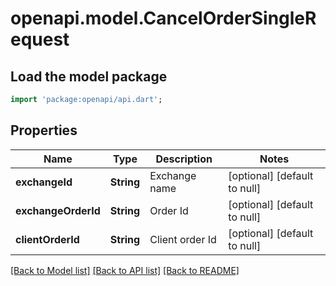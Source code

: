 # openapi.model.CancelOrderSingleRequest

## Load the model package
```dart
import 'package:openapi/api.dart';
```

## Properties
Name | Type | Description | Notes
------------ | ------------- | ------------- | -------------
**exchangeId** | **String** | Exchange name | [optional] [default to null]
**exchangeOrderId** | **String** | Order Id | [optional] [default to null]
**clientOrderId** | **String** | Client order Id | [optional] [default to null]

[[Back to Model list]](../README.md#documentation-for-models) [[Back to API list]](../README.md#documentation-for-api-endpoints) [[Back to README]](../README.md)


